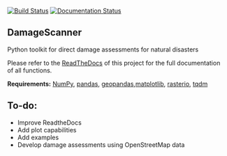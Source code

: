 [![Build Status](https://travis-ci.com/ElcoK/DamageScanner.svg?branch=master)](https://travis-ci.com/ElcoK/DamageScanner) [![Documentation Status](https://readthedocs.org/projects/damagescanner/badge/?version=latest)](https://damagescanner.readthedocs.io/en/latest/?badge=latest)


## DamageScanner
Python toolkit for direct damage assessments for natural disasters

Please refer to the [ReadTheDocs](http://damagescanner.readthedocs.io/) of this project for the full documentation of all functions. 

**Requirements:** [NumPy](http://www.numpy.org/), [pandas](https://pandas.pydata.org/), [geopandas](http://geopandas.org/),[matplotlib](https://matplotlib.org/), [rasterio](https://github.com/mapbox/rasterio), [tqdm](https://github.com/tqdm/tqdm) 

## To-do:

* Improve ReadtheDocs
* Add plot capabilities
* Add examples
* Develop damage assessments using OpenStreetMap data


